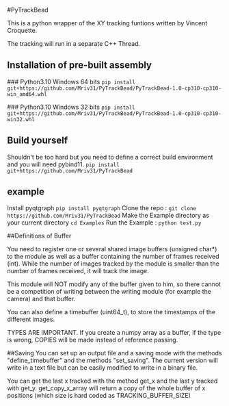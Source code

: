 #PyTrackBead

This is a python wrapper of the XY tracking funtions written by Vincent Croquette.

The tracking will run in a separate C++ Thread.

## Installation of pre-built assembly

### Python3.10 Windows 64 bits
```pip install git+https://github.com/Mriv31/PyTrackBead/PyTrackBead-1.0-cp310-cp310-win_amd64.whl```

### Python3.10 Windows 32 bits
```pip install git+https://github.com/Mriv31/PyTrackBead/PyTrackBead-1.0-cp310-cp310-win32.whl```


## Build yourself
Shouldn't be too hard but you need to define a correct build environment and you will need pybind11. 
```pip install git+https://github.com/Mriv31/PyTrackBead```


## example
Install pyqtgraph ```pip install pyqtgraph```
Clone the repo : ```git clone https://github.com/Mriv31/PyTrackBead```
Make the Example directory as your current directory ```cd Examples```
Run the Example : ```python test.py```


##Definitions of Buffer

You need to register one or several shared image buffers (unsigned char*) to the module as well as a buffer containing the number of frames received (int). While the number of images tracked by the module is smaller than the number of frames received, it will track the image.

This module will NOT modify any of the buffer given to him, so there cannot be a competition of writing between the writing module (for example the camera) and that buffer.

You can also define a timebuffer (uint64_t), to store the timestamps of the different images.

TYPES ARE IMPORTANT. If you create a numpy array as a buffer, if the type is wrong, COPIES will be made instead of reference passing.


##Saving
You can set up an output file and a saving mode with the methods "define_timebuffer" and the methods "set_saving". The current version will write in a text file but can be easily modified to write in a binary file.

You can get the last x tracked with the method get_x and the last y tracked with get_y. get_copy_x_array will return a copy of the whole buffer of x positions (which size is hard coded as TRACKING_BUFFER_SIZE)
